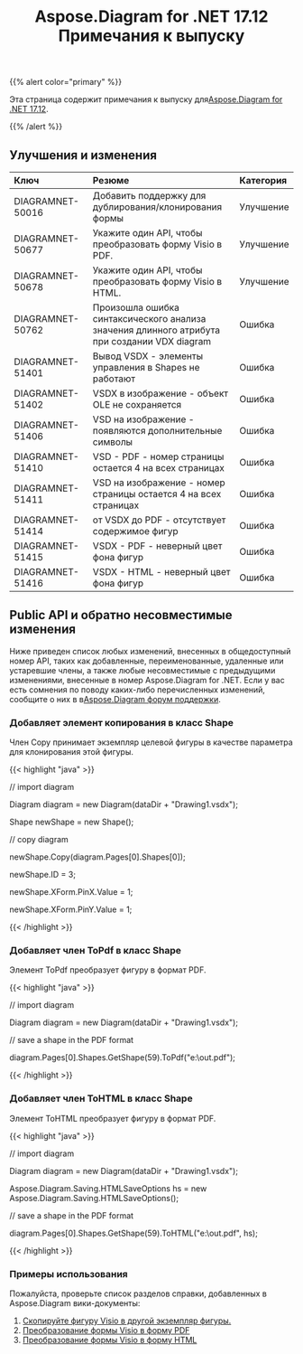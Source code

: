 ﻿---
title: Aspose.Diagram for .NET 17.12 Примечания к выпуску
type: docs
weight: 10
url: /ru/net/aspose-diagram-for-net-17-12-release-notes/
---
{{% alert color="primary" %}} 

 Эта страница содержит примечания к выпуску для[Aspose.Diagram for .NET 17.12](https://www.nuget.org/packages/Aspose.Diagram/17.12.0).

{{% /alert %}} 
## **Улучшения и изменения**

|**Ключ**|**Резюме**|**Категория**|
|:- |:- |:- |
|DIAGRAMNET-50016|Добавить поддержку для дублирования/клонирования формы|Улучшение|
|DIAGRAMNET-50677|Укажите один API, чтобы преобразовать форму Visio в PDF.|Улучшение|
|DIAGRAMNET-50678|Укажите один API, чтобы преобразовать форму Visio в HTML.|Улучшение|
|DIAGRAMNET-50762|Произошла ошибка синтаксического анализа значения длинного атрибута при создании VDX diagram|Ошибка|
|DIAGRAMNET-51401|Вывод VSDX - элементы управления в Shapes не работают|Ошибка|
|DIAGRAMNET-51402|VSDX в изображение - объект OLE не сохраняется|Ошибка|
|DIAGRAMNET-51406|VSD на изображение - появляются дополнительные символы|Ошибка|
|DIAGRAMNET-51410|VSD - PDF - номер страницы остается 4 на всех страницах|Ошибка|
|DIAGRAMNET-51411|VSD на изображение - номер страницы остается 4 на всех страницах|Ошибка|
|DIAGRAMNET-51414|от VSDX до PDF - отсутствует содержимое фигур|Ошибка|
|DIAGRAMNET-51415|VSDX - PDF - неверный цвет фона фигур|Ошибка|
|DIAGRAMNET-51416|VSDX - HTML - неверный цвет фона фигур|Ошибка|
## **Public API и обратно несовместимые изменения**
Ниже приведен список любых изменений, внесенных в общедоступный номер API, таких как добавленные, переименованные, удаленные или устаревшие члены, а также любые несовместимые с предыдущими изменениями, внесенные в номер Aspose.Diagram for .NET. Если у вас есть сомнения по поводу каких-либо перечисленных изменений, сообщите о них в в[Aspose.Diagram форум поддержки](https://forum.aspose.com/c/diagram/17).
### **Добавляет элемент копирования в класс Shape**
Член Copy принимает экземпляр целевой фигуры в качестве параметра для клонирования этой фигуры.

{{< highlight "java" >}}

 // import diagram

Diagram diagram = new Diagram(dataDir + "Drawing1.vsdx");

Shape newShape = new Shape();

// copy diagram

newShape.Copy(diagram.Pages[0].Shapes[0]);

newShape.ID = 3;

newShape.XForm.PinX.Value = 1;

newShape.XForm.PinY.Value = 1;

{{< /highlight >}}
### **Добавляет член ToPdf в класс Shape**
Элемент ToPdf преобразует фигуру в формат PDF.

{{< highlight "java" >}}

 // import diagram

Diagram diagram = new Diagram(dataDir + "Drawing1.vsdx");

// save a shape in the PDF format

diagram.Pages[0].Shapes.GetShape(59).ToPdf("e:\\out.pdf");

{{< /highlight >}}
### **Добавляет член ToHTML в класс Shape**
Элемент ToHTML преобразует фигуру в формат PDF.

{{< highlight "java" >}}

 // import diagram

Diagram diagram = new Diagram(dataDir + "Drawing1.vsdx");

Aspose.Diagram.Saving.HTMLSaveOptions hs = new Aspose.Diagram.Saving.HTMLSaveOptions();

// save a shape in the PDF format

diagram.Pages[0].Shapes.GetShape(59).ToHTML("e:\\out.pdf", hs);

{{< /highlight >}}
### **Примеры использования**
Пожалуйста, проверьте список разделов справки, добавленных в Aspose.Diagram вики-документы:

1. [Скопируйте фигуру Visio в другой экземпляр фигуры.](/diagram/ru/net/add-2c-retrieve-2c-copy-and-read-visio-shape-data-html/#add-retrieve-copyandreadvisioshapedata-copyavisioshapetoanothershapeinstance)
1. [Преобразование формы Visio в форму PDF](https://docs.aspose.com/diagram/net/convert-a-visio-shape-to-pdf/)
1. [Преобразование формы Visio в форму HTML](https://docs.aspose.com/diagram/net/convert-a-visio-shape-to-html/)
